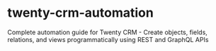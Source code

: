 # twenty-crm-automation
Complete automation guide for Twenty CRM - Create objects, fields, relations, and views programmatically using REST and GraphQL APIs
